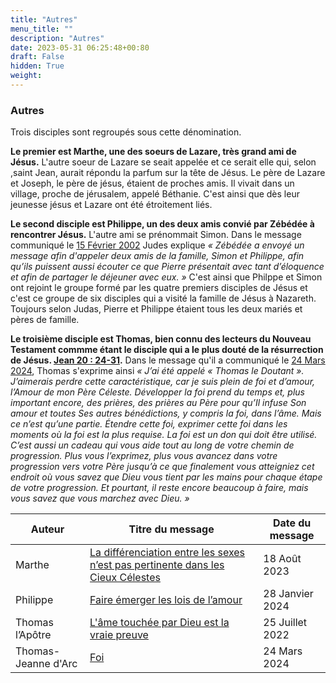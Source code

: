 ```yaml
---
title: "Autres"
menu_title: ""
description: "Autres"
date: 2023-05-31 06:25:48+00:80
draft: False
hidden: True
weight:
---
```

### Autres

Trois disciples sont regroupés sous cette dénomination. 

**Le premier est Marthe, une des soeurs de Lazare, très grand ami de Jésus.** L'autre soeur de Lazare se seait appelée et ce serait elle qui, selon ,saint Jean, aurait répondu la parfum sur la tête de Jésus. Le père de Lazare et Joseph, le père de jésus, étaient de proches amis. Il vivait dans un village, proche de jérusalem, appelé Béthanie. C'est ainsi que dès leur jeunesse jésus et Lazare ont été étroitement liés.

**Le second disciple est Philippe, un des deux amis convié par Zébédée à rencontrer Jésus.** L'autre ami se prénommait Simon. Dans le message communiqué le [15 Février 2002](/fr-contemporary-messages/fr-contemporary-messages-by-date-order/fr-contemporary-messages-2002/fr-2002-2-15-1-hr-judas/) Judes explique *« Zébédée a envoyé un message afin d'appeler deux amis de la famille, Simon et Philippe, afin qu’ils puissent aussi écouter ce que Pierre présentait avec tant d’éloquence et afin de partager le déjeuner avec eux. »* C'est ainsi que Philppe et Simon ont rejoint le groupe formé par les quatre premiers disciples de Jésus et c'est ce groupe de six disciples qui a visité la famille de Jésus à Nazareth. Toujours selon Judas, Pierre et Philippe étaient tous les deux mariés et pères de famille.

**Le troisième disciple est Thomas, bien connu des lecteurs du Nouveau Testament commme étant le disciple qui a le plus douté de la résurrection de Jésus. [Jean 20 : 24-31](https://www.aelf.org/bible/Jn/20).** Dans le message qu'il a communiqué le [24 Mars 2024](/fr-contemporary-messages/fr-contemporary-messages-by-date-order/fr-contemporary-messages-2024/fr-2024-3-24-1-em-thomas-joan-of-arc/), Thomas s'exprime ainsi *« J’ai été appelé « Thomas le Doutant ». J’aimerais perdre cette caractéristique, car je suis plein de foi et d’amour, l’Amour de mon Père Céleste. Développer la foi prend du temps et, plus important encore, des prières, des prières au Père pour qu’Il infuse Son amour et toutes Ses autres bénédictions, y compris la foi, dans l’âme. Mais ce n’est qu’une partie. Étendre cette foi, exprimer cette foi dans les moments où la foi est la plus requise. La foi est un don qui doit être utilisé. C’est aussi un cadeau qui vous aide tout au long de votre chemin de progression. Plus vous l’exprimez, plus vous avancez dans votre progression vers votre Père jusqu’à ce que finalement vous atteigniez cet endroit où vous savez que Dieu vous tient par les mains pour chaque étape de votre progression. Et pourtant, il reste encore beaucoup à faire, mais vous savez que vous marchez avec Dieu. »*

**Auteur** | **Titre du message** | **Date du message**  
---|---|---
Marthe | [La différenciation entre les sexes n’est pas pertinente dans les Cieux Célestes ](/fr-contemporary-messages/fr-contemporary-messages-by-date-order/fr-contemporary-messages-2023/fr-2023-8-18-2-af-martha/) | 18 Août 2023
Philippe | [Faire émerger les lois de l’amour](/fr-contemporary-messages/fr-contemporary-messages-by-date-order/fr-contemporary-messages-2024/fr-2024-1-28-1-af-philippe/) | 28 Janvier 2024
Thomas l’Apôtre | [L'âme touchée par Dieu est la vraie preuve](/fr-contemporary-messages/fr-contemporary-messages-by-date-order/fr-contemporary-messages-2022/fr-2022-7-25-1-jw-thomas-the-apostle/) | 25 Juillet 2022
Thomas-Jeanne d'Arc | [Foi](/fr-contemporary-messages/fr-contemporary-messages-by-date-order/fr-contemporary-messages-2024/fr-2024-3-24-1-em-thomas-joan-of-arc/) | 24 Mars 2024